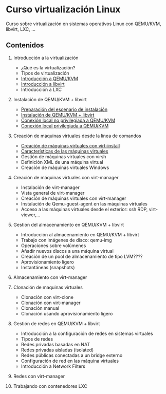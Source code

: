 # Curso virtualización Linux

Curso sobre virtualización en sistemas operativos Linux con QEMU/KVM, libvirt, LXC, ...

## Contenidos

1. Introducción a la virtualización
	* ¿Qué es la virtualización?
	* Tipos de virtualización
	* [Introducción a QEMU/KVM](modulo1/qemu-kvm.md)
	* [Introducción a libvirt](modulo1/libvirt.md)
	* Introducción a LXC

2. Instalación de QEMU/KVM + libvirt
	* [Preparación del escenario de instalación](modulo2/escenario.md)
	* [Instalación de QEMU/KVM + libvirt](modulo2/instalacion.md)
	* [Conexión local no privilegiada a QEMU/KVM](modulo2/session.md)
	* [Conexión local privilegiada a QEMU/KVM](modulo2/system.md)

3. Creación de máquinas virtuales desde la línea de comandos
	* [Creación de máquinas virtuales con virt-install](modulo3/virt-install.md)
	* [Características de las máquinas virtuales](modulo3/caracteristicas.md)
	* Gestión de máquinas virtuales con virsh
	* Definición XML de una máquina virtual
	* Creación de máquinas virtuales Windows

4. Creación de máquinas virtuales con virt-manager
	* Instalación de virt-manager
	* Vista general de virt-manager
	* Creación de máquinas virtuales con virt-manager
	* Instalación de Qemu-guest-agent en las máquinas virtuales
	* Acceso a las máquinas virtuales desde el exterior: ssh RDP, virt-viewer,...


5. Gestión del  almacenamiento en QEMU/KVM + libvirt
	* Introducción al almacenamiento en QEMU/KVM + libvirt
	* Trabajo con imágenes de disco: qemu-img
	* Operaciones sobre volúmenes
	* Añadir nuevos discos a una máquina virtual
	* Creación de un pool de almacenamiento de tipo LVM????
	* Aprovisionamiento ligero
	* Instantáneas (snapshots)

6. Almacenamiento con virt-manager

7. Clonación de maquinas virtuales
	* Clonación con virt-clone
	* Clonación con virt-manager
	* Clonación manual
	* Clonación usando aprovisionamiento ligero
	
8. Gestión de redes en QEMU/KVM + libvirt
	* Introducción a la configuración de redes en sistemas virtuales
	* Tipos de redes
	* Redes privadas basadas en NAT
	* Redes privadas aisladas (isolated)
	* Redes públicas conectadas a un bridge externo
	* Configuración de red en las máquina virtuales
	* Introducción a Network Filters
	
9. Redes con virt-manager	

10. Trabajando con contenedores LXC
